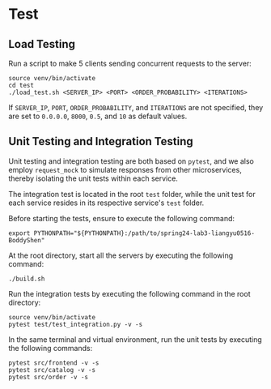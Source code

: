 # Test

## Load Testing

Run a script to make 5 clients sending concurrent requests to the server:

```
source venv/bin/activate
cd test
./load_test.sh <SERVER_IP> <PORT> <ORDER_PROBABILITY> <ITERATIONS>
```

If `SERVER_IP`, `PORT`, `ORDER_PROBABILITY`, and `ITERATIONS` are not specified, they are set to `0.0.0.0`, `8000`, `0.5`, and `10` as default values.

## Unit Testing and Integration Testing

Unit testing and integration testing are both based on `pytest`, and we also employ `request_mock` to simulate responses from other microservices, thereby isolating the unit tests within each service.

The integration test is located in the root `test` folder, while the unit test for each service resides in its respective service's `test` folder.

Before starting the tests, ensure to execute the following command:
```
export PYTHONPATH="${PYTHONPATH}:/path/to/spring24-lab3-liangyu0516-BoddyShen"
```

At the root directory, start all the servers by executing the following command:
```
./build.sh
```

Run the integration tests by executing the following command in the root directory:
```
source venv/bin/activate
pytest test/test_integration.py -v -s
```

In the same terminal and virtual environment, run the unit tests by executing the following commands:
```
pytest src/frontend -v -s
pytest src/catalog -v -s
pytest src/order -v -s
```